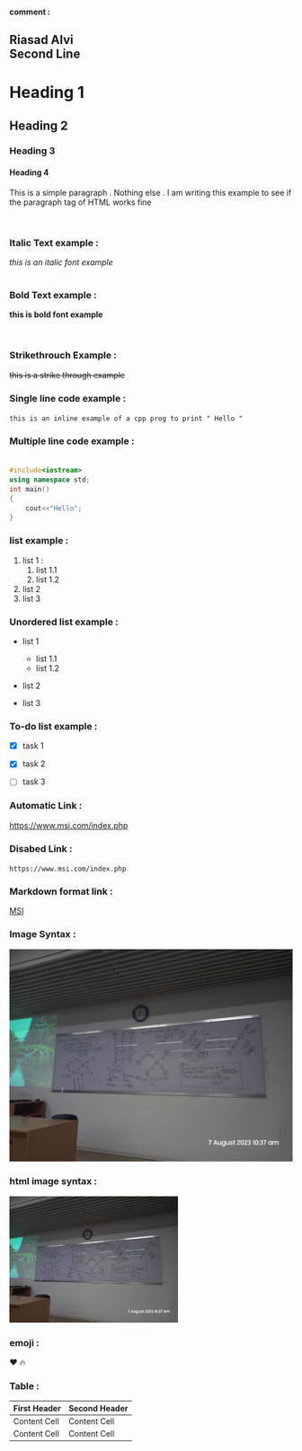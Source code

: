 #### comment :
<!--markdown -->
Riasad Alvi  
Second Line
---
# Heading 1  
## Heading 2  
### Heading 3  
#### Heading 4   

<p> This is a simple paragraph . Nothing else . I am writing this example to see if the paragraph tag of HTML works fine</p>    

</br>
 
 ### Italic Text example : 
  
_this is an italic font example_  
<br/>

### Bold Text example : 
__this is bold font example__  


<br/>

### Strikethrouch Example : 
~~this is a strike through example~~  

### Single line code example :  
  
`this is an inline example of a cpp prog to print " Hello "`


### Multiple line code example :  

```cpp

#include<iostream>  
using namespace std;
int main()
{
    cout<<"Hello";
}


```

### list example :   
 1. list 1  :
     1. list 1.1
     2. list 1.2
 2. list 2
 3. list 3


### Unordered list example : 
- list 1  
    - list 1.1
    - list 1.2
   
- list 2
- list 3


### To-do list example : 
- [x] task 1
- [x] task 2
- [ ] task 3 


### Automatic Link : 
https://www.msi.com/index.php

### Disabed Link : 
`https://www.msi.com/index.php`

### Markdown format link :
[MSI](https://www.msi.com/index.php)   

### Image Syntax : 
![DSA](./images/w.jpeg)    


### html image syntax :
<img src ="./images/w.jpeg"  width = "300" title ="prims algorithm"/>

### emoji : 

❤️ 🔥


### Table :


| First Header  | Second Header |
| ------------- | ------------- |
| Content Cell  | Content Cell  |
| Content Cell  | Content Cell  |

